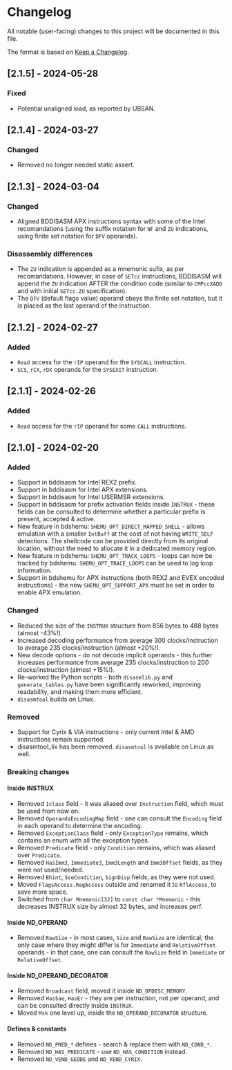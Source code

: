 # Changelog

All notable (user-facing) changes to this project will be documented in this file.

The format is based on [Keep a Changelog](https://keepachangelog.com/en/1.0.0/).


## [2.1.5] - 2024-05-28

### Fixed
- Potential unaligned load, as reported by UBSAN.


## [2.1.4] - 2024-03-27

### Changed
- Removed no longer needed static assert.


## [2.1.3] - 2024-03-04

### Changed
- Aligned BDDISASM APX instructions syntax with some of the Intel recomandations (using the suffix notation for `NF` and `ZU` indications, using finite set notation for `DFV` operands).

### Disassembly differences
- The `ZU` indication is appended as a mnemonic sufix, as per recomandations. However, in case of `SETcc` instructions, BDDISASM will append the `ZU` indication AFTER the condition code (similar to `CMPccXADD` and with initial `SETcc.ZU` specification).
- The `DFV` (default flags value) operand obeys the finite set notation, but it is placed as the last operand of the instruction.


## [2.1.2] - 2024-02-27

### Added
- `Read` access for the `rIP` operand for the `SYSCALL` instruction.
- `SCS`, `rCX`, `rDX` operands for the `SYSEXIT` instruction.


## [2.1.1] - 2024-02-26

### Added
- `Read` access for the `rIP` operand for some `CALL` instructions.


## [2.1.0] - 2024-02-20

### Added
- Support in bddisasm for Intel REX2 prefix.
- Support in bddisasm for Intel APX extensions.
- Support in bddisasm for Intel USERMSR extensions.
- Support in bddisasm for prefix activation fields inside `INSTRUX` - these fields can be consulted to determine whether a particular prefix is present, accepted & active.
- New feature in bdshemu: `SHEMU_OPT_DIRECT_MAPPED_SHELL` - allows emulation with a smaller `IntBuff` at the cost of not having `WRITE_SELF` detections. The shellcode can be provided directly from its original location, without the need to allocate it in a dedicated memory region.
- New feature in bdshemu: `SHEMU_OPT_TRACK_LOOPS` - loops can now be tracked by bdshemu. `SHEMU_OPT_TRACE_LOOPS` can be used to log loop information.
- Support in bdshemu for APX instructions (both REX2 and EVEX encoded instructions) - the new `SHEMU_OPT_SUPPORT_APX` must be set in order to enable APX emulation.

### Changed
- Reduced the size of the `INSTRUX` structure from 856 bytes to 488 bytes (almost -43%!).
- Increased decoding performance from average 300 clocks/instruction to average 235 clocks/instruction (almost +20%!).
- New decode options - do not decode implicit operands - this further increases performance from average 235 clocks/instruction to 200 clocks/instruction (almost +15%!).
- Re-worked the Python scripts - both `disasmlib.py` and `generate_tables.py` have been significantly reworked, improving readability, and making them more efficient.
- `disasmtool` builds on Linux.

### Removed
- Support for Cyrix & VIA instructions - only current Intel & AMD instructions remain supported.
- disasmtool_lix has been removed. `disasmtool` is available on Linux as well.

### Breaking changes

#### Inside INSTRUX
- Removed `Iclass` field - it was aliased over `Instruction` field, which must be used from now on.
- Removed `OperandsEncodingMap` field - one can consult the `Encoding` field in each operand to determine the encoding.
- Removed `ExceptionClass` field - only `ExceptionType` remains, which contains an enum with all the exception types.
- Removed `Predicate` field - only `Condition` remains, which was aliased over `Predicate`.
- Removed `HasImm3`, `Immediate3`, `Imm3Length` and `Imm3Offset` fields, as they were not used/needed.
- Removed `Bhint`, `SseCondition`, `SignDisp` fields, as they were not used.
- Moved `FlagsAccess.RegAccess` outside and renamed it to `RflAccess`, to save more space.
- Switched from `char Mnemonic[32]` to `const char *Mnemonic` - this decreases INSTRUX size by almost 32 bytes, and increases perf.

#### Inside ND_OPERAND
- Removed `RawSize` - in most cases, `Size` and `RawSize` are identical; the only case where they might differ is for `Immediate` and `RelativeOffset` operands - in that case, one can consult the `RawSize` field in `Immediate` or `RelativeOffset`.

#### Inside ND_OPERAND_DECORATOR
- Removed `Broadcast` field, moved it inside `ND_OPDESC_MEMORY`.
- Removed `HasSae`, `HasEr` - they are per instruction, not per operand, and can be consulted directly inside `INSTRUX`.
- Moved `Msk` one level up, inside the `ND_OPERAND_DECORATOR` structure.

#### Defines & constants
- Removed `ND_PRED_*` defines - search & replace them with `ND_COND_*`.
- Removed `ND_HAS_PREDICATE` - use `ND_HAS_CONDITION` instead.
- Removed `ND_VEND_GEODE` and `ND_VEND_CYRIX`.
